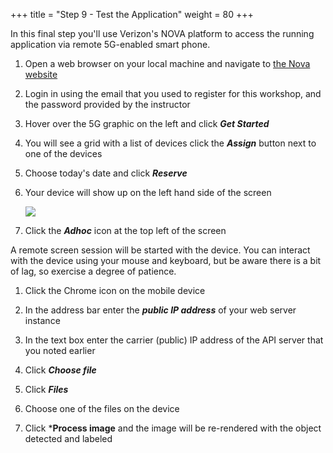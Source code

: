 +++
title = "Step 9 - Test the Application"
weight = 80
+++

In this final step you'll use Verizon's NOVA platform to access the running application via remote 5G-enabled smart phone. 

1) Open a web browser on your local machine and navigate to [the Nova website](https://vzwdt.com/Nova/#/login)

1) Login in using the email that you used to register for this workshop, and the password provided by the instructor

1) Hover over the 5G graphic on the left and click ***Get Started***

1) You will see a grid with a list of devices click the ***Assign*** button next to one of the devices

1) Choose today's date and click ***Reserve***

1) Your device will show up on the left hand side of the screen

    ![](../../images/nova_device.png)

1) Click the ***Adhoc*** icon at the top left of the screen

A remote screen session will be started with the device. You can interact with the device using your mouse and keyboard, but be aware there is a bit of lag, so exercise a degree of patience. 

1) Click the Chrome icon on the mobile device

1) In the address bar enter the ***public IP address*** of your web server instance

1) In the text box enter the carrier (public) IP address of the API server that you noted earlier

1) Click ***Choose file*** 

1) Click ***Files***

1) Choose one of the files on the device

1) Click ***Process image** and the image will be re-rendered with the object detected and labeled


 